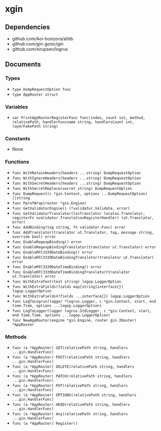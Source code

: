 # xgin

## Dependencies

+ github.com/Aoi-hosizora/ahlib
+ github.com/gin-gonic/gin
+ github.com/sirupsen/logrus

## Documents

### Types

+ `type DumpRequestOption func`
+ `type AppRouter struct`

### Variables

+ `var PrintAppRouterRegisterFunc func(index, count int, method, relativePath, handlerFuncname string, handlersCount int, layerFakePath string)`

### Constants

+ None

### Functions

+ `func WithRetainHeaders(headers ...string) DumpRequestOption`
+ `func WithIgnoreHeaders(headers ...string) DumpRequestOption`
+ `func WithSecretHeaders(headers ...string) DumpRequestOption`
+ `func WithSecretReplace(secret string) DumpRequestOption`
+ `func DumpRequest(c *gin.Context, options ...DumpRequestOption) []string`
+ `func PprofWrap(router *gin.Engine)`
+ `func GetValidatorEngine() (*validator.Validate, error)`
+ `func GetValidatorTranslator(locTranslator locales.Translator, registerFn xvalidator.TranslationRegisterHandler) (ut.Translator, error)`
+ `func AddBinding(tag string, fn validator.Func) error`
+ `func AddTranslator(translator ut.Translator, tag, message string, override bool) error`
+ `func EnableRegexpBinding() error`
+ `func EnableRegexpBindingTranslator(translator ut.Translator) error`
+ `func EnableRFC3339DateBinding() error`
+ `func EnableRFC3339DateBindingTranslator(translator ut.Translator) error`
+ `func EnableRFC3339DateTimeBinding() error`
+ `func EnableRFC3339DateTimeBindingTranslator(translator ut.Translator) error`
+ `func WithExtraText(text string) logop.LoggerOption`
+ `func WithExtraFields(fields map[string]interface{}) logop.LoggerOption`
+ `func WithExtraFieldsV(fields ...interface{}) logop.LoggerOption`
+ `func LogToLogrus(logger *logrus.Logger, c *gin.Context, start, end time.Time, options ...logop.LoggerOption)`
+ `func LogToLogger(logger logrus.StdLogger, c *gin.Context, start, end time.Time, options ...logop.LoggerOption)`
+ `func NewAppRouter(engine *gin.Engine, router gin.IRouter) *AppRouter`

### Methods

+ `func (a *AppRouter) GET(relativePath string, handlers ...gin.HandlerFunc)`
+ `func (a *AppRouter) POST(relativePath string, handlers ...gin.HandlerFunc)`
+ `func (a *AppRouter) DELETE(relativePath string, handlers ...gin.HandlerFunc)`
+ `func (a *AppRouter) PATCH(relativePath string, handlers ...gin.HandlerFunc)`
+ `func (a *AppRouter) PUT(relativePath string, handlers ...gin.HandlerFunc)`
+ `func (a *AppRouter) OPTIONS(relativePath string, handlers ...gin.HandlerFunc)`
+ `func (a *AppRouter) HEAD(relativePath string, handlers ...gin.HandlerFunc)`
+ `func (a *AppRouter) Any(relativePath string, handlers ...gin.HandlerFunc)`
+ `func (a *AppRouter) Register()`
